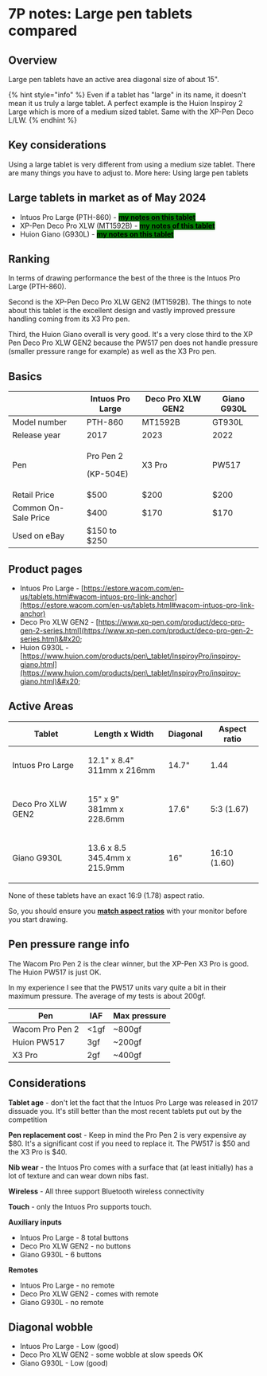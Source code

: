 # 7P notes: Large pen tablets compared

## Overview

Large pen tablets have an active area diagonal size of about 15".&#x20;

{% hint style="info" %}
Even if a tablet has "large" in its name, it doesn't mean it us truly a large tablet. A perfect example is the Huion Inspiroy 2 Large which is more of a medium sized tablet. Same with the XP-Pen Deco L/LW.
{% endhint %}

## Key considerations

Using a large tablet is very different from using a medium size tablet. There are many things you have to adjust to. More here: Using large pen tablets&#x20;

## Large tablets in market as of May 2024

* Intuos Pro Large (PTH-860) - [<mark style="background-color:green;">**my notes on this tablet**</mark>](../wacom/wacom-intuos-pro/7p-notes-wacom-intuos-pro-pth-x60.md)  &#x20;
* XP-Pen Deco Pro XLW (MT1592B) - [<mark style="background-color:green;">**my notes of this tablet**</mark>](../xp-pen/xp-pen-deco-pro-xlw-gen-2-mt1592b/7p-notes-xp-pen-deco-pro-xlw-gen-2-mt1592b.md)  &#x20;
* Huion Giano (G930L) - [<mark style="background-color:green;">**my notes on this tablet**</mark>](../huion/huion-inspiroy/7p-notes-huion-giano-g930l.md)&#x20;

## Ranking

In terms of drawing performance the best of the three is the Intuos Pro Large (PTH-860).

Second is the XP-Pen Deco Pro XLW GEN2 (MT1592B). The things to note about this tablet is the excellent design and vastly improved pressure handling coming from its X3 Pro pen.

Third, the Huion Giano overall is very good. It's a very close third to the XP Pen Deco Pro XLW GEN2 because the PW517 pen does not handle pressure (smaller pressure range for example) as well as the X3 Pro pen.&#x20;

## Basics&#x20;

|                      | Intuos Pro Large                 | Deco Pro XLW GEN2 | Giano G930L |
| -------------------- | -------------------------------- | ----------------- | ----------- |
| Model number         | PTH-860                          | MT1592B           | GT930L      |
| Release year         | 2017                             | 2023              | 2022        |
| Pen                  | <p>Pro Pen 2</p><p>(KP-504E)</p> | X3 Pro            | PW517       |
| Retail Price         | $500                             | $200              | $200        |
| Common On-Sale Price | $400                             | $170              | $170        |
| Used on eBay         | $150 to $250                     |                   |             |

## Product pages

* Intuos Pro Large - [https://estore.wacom.com/en-us/tablets.html#wacom-intuos-pro-link-anchor](https://estore.wacom.com/en-us/tablets.html#wacom-intuos-pro-link-anchor)
* Deco Pro XLW GEN2 - [https://www.xp-pen.com/product/deco-pro-gen-2-series.html](https://www.xp-pen.com/product/deco-pro-gen-2-series.html)&#x20;
* Huion G930L - [https://www.huion.com/products/pen\_tablet/InspiroyPro/inspiroy-giano.html](https://www.huion.com/products/pen\_tablet/InspiroyPro/inspiroy-giano.html)&#x20;

## Active Areas

| Tablet            | Length x Width                         | Diagonal | Aspect ratio |
| ----------------- | -------------------------------------- | -------- | ------------ |
| Intuos Pro Large  | <p>12.1" x 8.4"<br>311mm x 216mm</p>   | 14.7"    | 1.44         |
| Deco Pro XLW GEN2 | <p>15" x 9"<br>381mm x 228.6mm</p>     | 17.6"    | 5:3 (1.67)   |
| Giano G930L       | <p>13.6 x 8.5<br>345.4mm x 215.9mm</p> | 16"      | 16:10 (1.60) |

None of these tablets have an exact 16:9 (1.78) aspect ratio.&#x20;

So, you should ensure you [**match aspect ratios**](../../guides/customizing-your-experience/matching-aspect-ratios.md) with your monitor before you start drawing. &#x20;

## Pen pressure range info

The Wacom Pro Pen 2 is the clear winner, but the XP-Pen X3 Pro is good. The Huion PW517 is just OK.&#x20;

In my experience I see that the PW517 units vary quite a bit in their maximum pressure. The average of my tests is about 200gf.

| Pen             | IAF  | Max pressure |
| --------------- | ---- | ------------ |
| Wacom Pro Pen 2 | <1gf | \~800gf      |
| Huion PW517     | 3gf  | \~200gf      |
| X3 Pro          | 2gf  | \~400gf      |

## Considerations

**Tablet age** - don't let the fact that the Intuos Pro Large was released in 2017 dissuade you. It's still better than the most recent tablets put out by the competition

**Pen replacement cos**t - Keep in mind the Pro Pen 2 is very expensive ay $80. It's a significant cost if you need to replace it. The  PW517 is $50 and the X3 Pro is $40.

**Nib wear** - the Intuos Pro comes with a surface that (at least initially) has a lot of texture and can wear down nibs fast.

**Wireless** - All three support Bluetooth wireless connectivity

**Touch** - only the Intuos Pro supports touch.&#x20;

**Auxiliary inputs**&#x20;

* Intuos Pro Large - 8 total buttons&#x20;
* Deco Pro XLW GEN2 - no buttons
* Giano G930L - 6 buttons

**Remotes**

* Intuos Pro Large - no remote
* Deco Pro XLW GEN2 - comes with remote
* Giano G930L - no remote

## Diagonal wobble

* Intuos Pro Large - Low (good)
* Deco Pro XLW GEN2 - some wobble at slow speeds OK
* Giano G930L - Low (good)



